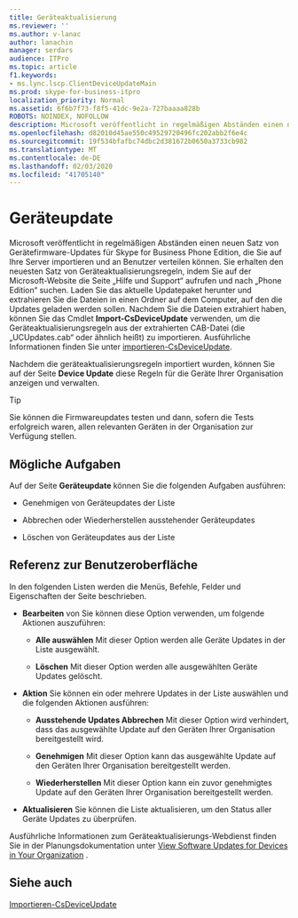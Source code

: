 ```yaml
---
title: Geräteaktualisierung
ms.reviewer: ''
ms.author: v-lanac
author: lanachin
manager: serdars
audience: ITPro
ms.topic: article
f1.keywords:
- ms.lync.lscp.ClientDeviceUpdateMain
ms.prod: skype-for-business-itpro
localization_priority: Normal
ms.assetid: 6f6b7f73-f8f5-41dc-9e2a-727baaaa828b
ROBOTS: NOINDEX, NOFOLLOW
description: Microsoft veröffentlicht in regelmäßigen Abständen einen neuen Satz von Gerätefirmware-Updates für Skype for Business Phone Edition, die Sie auf Ihre Server importieren und an Benutzer verteilen können. Sie können die neuesten Regeln für Geräte Updates abrufen, indem Sie auf der Microsoft-Website auf der Seite Hilfe und Support auf der Microsoft-Website nach forPhone Edition suchen. Laden Sie das neueste Update-Paket herunter, und extrahieren Sie die Dateien in einen Ordner auf dem Computer, auf dem die Updates hochgeladen werden sollen. Nachdem Sie die Dateien extrahiert haben, können Sie das Cmdlet Import-CsDeviceUpdate verwenden, um die Geräteaktualisierungsregeln aus der extrahierten CAB-Datei (die „UCUpdates.cab“ oder ähnlich heißt) zu importieren. Ausführliche Informationen finden Sie unter Importieren-CsDeviceUpdate.
ms.openlocfilehash: d82010d45ae550c49529720496fc202abb2f6e4c
ms.sourcegitcommit: 19f534bfafbc74dbc2d381672b0650a3733cb982
ms.translationtype: MT
ms.contentlocale: de-DE
ms.lasthandoff: 02/03/2020
ms.locfileid: "41705140"
---
```

# <a name="device-update"></a>Geräteupdate

Microsoft veröffentlicht in regelmäßigen Abständen einen neuen Satz von Gerätefirmware-Updates für Skype for Business Phone Edition, die Sie auf Ihre Server importieren und an Benutzer verteilen können. Sie erhalten den neuesten Satz von Geräteaktualisierungsregeln, indem Sie auf der Microsoft-Website die Seite „Hilfe und Support“ aufrufen und nach „Phone Edition“ suchen. Laden Sie das aktuelle Updatepaket herunter und extrahieren Sie die Dateien in einen Ordner auf dem Computer, auf den die Updates geladen werden sollen. Nachdem Sie die Dateien extrahiert haben, können Sie das Cmdlet **Import-CsDeviceUpdate** verwenden, um die Geräteaktualisierungsregeln aus der extrahierten CAB-Datei (die „UCUpdates.cab“ oder ähnlich heißt) zu importieren. Ausführliche Informationen finden Sie unter [importieren-CsDeviceUpdate](https://docs.microsoft.com/powershell/module/skype/import-csdeviceupdate?view=skype-ps).

Nachdem die geräteaktualisierungsregeln importiert wurden, können Sie auf der Seite **Device Update** diese Regeln für die Geräte Ihrer Organisation anzeigen und verwalten.

> [!TIP]
> Sie können die Firmwareupdates testen und dann, sofern die Tests erfolgreich waren, allen relevanten Geräten in der Organisation zur Verfügung stellen.

## <a name="tasks-you-can-perform"></a>Mögliche Aufgaben

Auf der Seite **Geräteupdate** können Sie die folgenden Aufgaben ausführen:

- Genehmigen von Geräteupdates der Liste

- Abbrechen oder Wiederherstellen ausstehender Geräteupdates

- Löschen von Geräteupdates aus der Liste

## <a name="ui-reference"></a>Referenz zur Benutzeroberfläche

In den folgenden Listen werden die Menüs, Befehle, Felder und Eigenschaften der Seite beschrieben.

- **Bearbeiten** von Sie können diese Option verwenden, um folgende Aktionen auszuführen:

  - **Alle auswählen** Mit dieser Option werden alle Geräte Updates in der Liste ausgewählt.

  - **Löschen** Mit dieser Option werden alle ausgewählten Geräte Updates gelöscht.

- **Aktion** Sie können ein oder mehrere Updates in der Liste auswählen und die folgenden Aktionen ausführen:

  - **Ausstehende Updates Abbrechen** Mit dieser Option wird verhindert, dass das ausgewählte Update auf den Geräten Ihrer Organisation bereitgestellt wird.

  - **Genehmigen** Mit dieser Option kann das ausgewählte Update auf den Geräten Ihrer Organisation bereitgestellt werden.

  - **Wiederherstellen** Mit dieser Option kann ein zuvor genehmigtes Update auf den Geräten Ihrer Organisation bereitgestellt werden.

- **Aktualisieren** Sie können die Liste aktualisieren, um den Status aller Geräte Updates zu überprüfen.

Ausführliche Informationen zum Geräteaktualisierungs-Webdienst finden Sie in der Planungsdokumentation unter [View Software Updates for Devices in Your Organization](https://technet.microsoft.com/library/d2cca12b-ed43-4e1f-90ab-d14bca8b482c.aspx) .
## <a name="see-also"></a>Siehe auch

[Importieren-CsDeviceUpdate](https://docs.microsoft.com/powershell/module/skype/import-csdeviceupdate?view=skype-ps)

